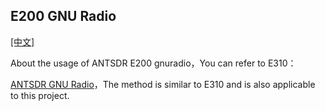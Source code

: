## E200 GNU Radio

[[中文]](../../../cn/device_and_usage_manual/ANTSDR_E_Series_Module/ANTSDR_E200_Reference_Manual/AntsdrE200_gnurdio_cn.html)

About the usage of ANTSDR E200 gnuradio，You can refer to E310：

[ANTSDR GNU Radio](../ANTSDR_E310_Reference_Manual/AntsdrE310_gnurdio.md)，The method is similar to E310 and is also applicable to this project.